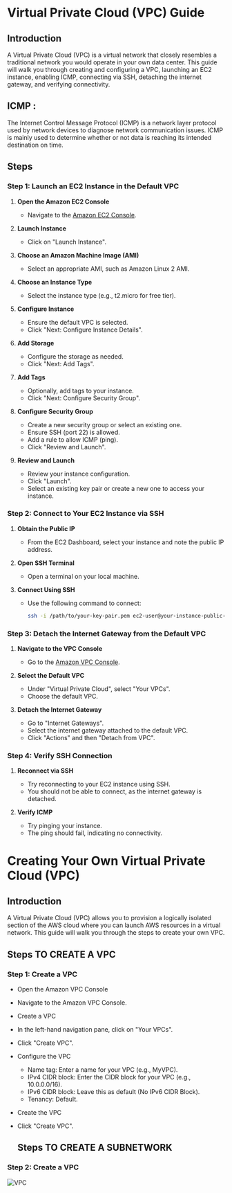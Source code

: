 # Virtual Private Cloud (VPC) Guide

## Introduction

A Virtual Private Cloud (VPC) is a virtual network that closely resembles a traditional network you would operate in your own data center. This guide will walk you through creating and configuring a VPC, launching an EC2 instance, enabling ICMP, connecting via SSH, detaching the internet gateway, and verifying connectivity.

## ICMP : 
The Internet Control Message Protocol (ICMP) is a network layer protocol used by network devices to diagnose network communication issues. ICMP is mainly used to determine whether or not data is reaching its intended destination on time.

## Steps

### Step 1: Launch an EC2 Instance in the Default VPC

1. **Open the Amazon EC2 Console**
   - Navigate to the [Amazon EC2 Console](https://console.aws.amazon.com/ec2/).

2. **Launch Instance**
   - Click on "Launch Instance".

3. **Choose an Amazon Machine Image (AMI)**
   - Select an appropriate AMI, such as Amazon Linux 2 AMI.

4. **Choose an Instance Type**
   - Select the instance type (e.g., t2.micro for free tier).

5. **Configure Instance**
   - Ensure the default VPC is selected.
   - Click "Next: Configure Instance Details".

6. **Add Storage**
   - Configure the storage as needed.
   - Click "Next: Add Tags".

7. **Add Tags**
   - Optionally, add tags to your instance.
   - Click "Next: Configure Security Group".

8. **Configure Security Group**
   - Create a new security group or select an existing one.
   - Ensure SSH (port 22) is allowed.
   - Add a rule to allow ICMP (ping).
   - Click "Review and Launch".

9. **Review and Launch**
   - Review your instance configuration.
   - Click "Launch".
   - Select an existing key pair or create a new one to access your instance.

### Step 2: Connect to Your EC2 Instance via SSH

1. **Obtain the Public IP**

   - From the EC2 Dashboard, select your instance and note the public IP address.

2. **Open SSH Terminal**

   - Open a terminal on your local machine.

3. **Connect Using SSH**

   - Use the following command to connect:

     ```bash
     ssh -i /path/to/your-key-pair.pem ec2-user@your-instance-public-ip
     ```

### Step 3: Detach the Internet Gateway from the Default VPC

1. **Navigate to the VPC Console**
   - Go to the [Amazon VPC Console](https://console.aws.amazon.com/vpc/).

2. **Select the Default VPC**
   - Under "Virtual Private Cloud", select "Your VPCs".
   - Choose the default VPC.

3. **Detach the Internet Gateway**
   - Go to "Internet Gateways".
   - Select the internet gateway attached to the default VPC.
   - Click "Actions" and then "Detach from VPC".

### Step 4: Verify SSH Connection

1. **Reconnect via SSH**
   - Try reconnecting to your EC2 instance using SSH.
   - You should not be able to connect, as the internet gateway is detached.

2. **Verify ICMP**
   - Try pinging your instance.
   - The ping should fail, indicating no connectivity.
  
# Creating Your Own Virtual Private Cloud (VPC)

## Introduction

A Virtual Private Cloud (VPC) allows you to provision a logically isolated section of the AWS cloud where you can launch AWS resources in a virtual network. This guide will walk you through the steps to create your own VPC.

## Steps TO CREATE A VPC

### Step 1: Create a VPC

- Open the Amazon VPC Console
- Navigate to the Amazon VPC Console.
- Create a VPC
- In the left-hand navigation pane, click on "Your VPCs".
- Click "Create VPC".
- Configure the VPC
  - Name tag: Enter a name for your VPC (e.g., MyVPC).
  - IPv4 CIDR block: Enter the CIDR block for your VPC (e.g., 10.0.0.0/16).
  - IPv6 CIDR block: Leave this as default (No IPv6 CIDR Block).
  - Tenancy: Default.
- Create the VPC
- Click "Create VPC".

  ## Steps TO CREATE A SUBNETWORK

### Step 2: Create a VPC

![VPC](https://raw.github.com/karthikeya03/IMAGES/JustMain/image2.png)

